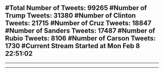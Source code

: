 #Total Number of Tweets: 99265 
#Number of Trump Tweets: 31380
#Number of Clinton Tweets: 21715
#Number of Cruz Tweets: 18847
#Number of Sanders Tweets: 17487
#Number of Rubio Tweets: 8106
#Number of Carson Tweets: 1730
#Current Stream Started at Mon Feb  8 22:51:02
---
---
---

